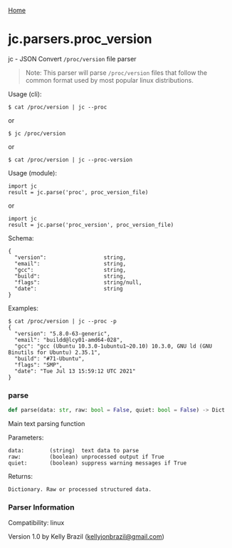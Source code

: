 [Home](https://kellyjonbrazil.github.io/jc/)
<a id="jc.parsers.proc_version"></a>

# jc.parsers.proc\_version

jc - JSON Convert `/proc/version` file parser

> Note: This parser will parse `/proc/version` files that follow the
> common format used by most popular linux distributions.

Usage (cli):

    $ cat /proc/version | jc --proc

or

    $ jc /proc/version

or

    $ cat /proc/version | jc --proc-version

Usage (module):

    import jc
    result = jc.parse('proc', proc_version_file)

or

    import jc
    result = jc.parse('proc_version', proc_version_file)

Schema:

    {
      "version":                  string,
      "email":                    string,
      "gcc":                      string,
      "build":                    string,
      "flags":                    string/null,
      "date":                     string
    }

Examples:

    $ cat /proc/version | jc --proc -p
    {
      "version": "5.8.0-63-generic",
      "email": "buildd@lcy01-amd64-028",
      "gcc": "gcc (Ubuntu 10.3.0-1ubuntu1~20.10) 10.3.0, GNU ld (GNU Binutils for Ubuntu) 2.35.1",
      "build": "#71-Ubuntu",
      "flags": "SMP",
      "date": "Tue Jul 13 15:59:12 UTC 2021"
    }

<a id="jc.parsers.proc_version.parse"></a>

### parse

```python
def parse(data: str, raw: bool = False, quiet: bool = False) -> Dict
```

Main text parsing function

Parameters:

    data:        (string)  text data to parse
    raw:         (boolean) unprocessed output if True
    quiet:       (boolean) suppress warning messages if True

Returns:

    Dictionary. Raw or processed structured data.

### Parser Information
Compatibility:  linux

Version 1.0 by Kelly Brazil (kellyjonbrazil@gmail.com)
